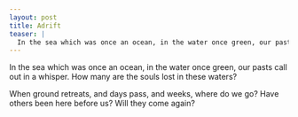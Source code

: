 ```yaml
---
layout: post
title: Adrift
teaser: |
  In the sea which was once an ocean, in the water once green, our pasts call out in a whisper.
---
```


In the sea which was once an ocean, in the water once green, our pasts call out in a whisper. How many are the souls lost in these waters?

When ground retreats, and days pass, and weeks, where do we go? Have others been here before us? Will they come again?
